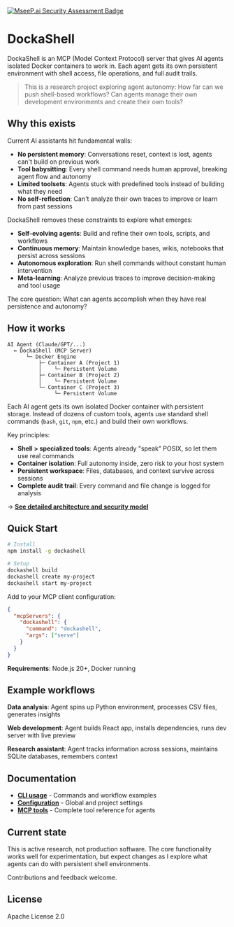 [![MseeP.ai Security Assessment Badge](https://mseep.net/pr/anzax-dockashell-badge.png)](https://mseep.ai/app/anzax-dockashell)

# DockaShell

DockaShell is an MCP (Model Context Protocol) server that gives AI agents isolated Docker containers to work in. Each agent gets its own persistent environment with shell access, file operations, and full audit trails.

> This is a research project exploring agent autonomy: How far can we push shell-based workflows? Can agents manage their own development environments and create their own tools?

## Why this exists

Current AI assistants hit fundamental walls:

- **No persistent memory**: Conversations reset, context is lost, agents can't build on previous work
- **Tool babysitting**: Every shell command needs human approval, breaking agent flow and autonomy
- **Limited toolsets**: Agents stuck with predefined tools instead of building what they need
- **No self-reflection**: Can't analyze their own traces to improve or learn from past sessions

DockaShell removes these constraints to explore what emerges:

- **Self-evolving agents**: Build and refine their own tools, scripts, and workflows
- **Continuous memory**: Maintain knowledge bases, wikis, notebooks that persist across sessions
- **Autonomous exploration**: Run shell commands without constant human intervention
- **Meta-learning**: Analyze previous traces to improve decision-making and tool usage

The core question: What can agents accomplish when they have real persistence and autonomy?

## How it works

```
AI Agent (Claude/GPT/...)
  ↔ DockaShell (MCP Server)
      └─ Docker Engine
          ├─ Container A (Project 1)
          │    └─ Persistent Volume
          ├─ Container B (Project 2)
          │    └─ Persistent Volume
          └─ Container C (Project 3)
               └─ Persistent Volume
```

Each AI agent gets its own isolated Docker container with persistent storage. Instead of dozens of custom tools, agents use standard shell commands (`bash`, `git`, `npm`, etc.) and build their own workflows.

Key principles:

- **Shell > specialized tools**: Agents already "speak" POSIX, so let them use real commands
- **Container isolation**: Full autonomy inside, zero risk to your host system
- **Persistent workspace**: Files, databases, and context survive across sessions
- **Complete audit trail**: Every command and file change is logged for analysis

→ **[See detailed architecture and security model](docs/how-it-works.md)**

## Quick Start

```bash
# Install
npm install -g dockashell

# Setup
dockashell build
dockashell create my-project
dockashell start my-project
```

Add to your MCP client configuration:

```json
{
  "mcpServers": {
    "dockashell": {
      "command": "dockashell",
      "args": ["serve"]
    }
  }
}
```

**Requirements**: Node.js 20+, Docker running

## Example workflows

**Data analysis**: Agent spins up Python environment, processes CSV files, generates insights

**Web development**: Agent builds React app, installs dependencies, runs dev server with live preview

**Research assistant**: Agent tracks information across sessions, maintains SQLite databases, remembers context

## Documentation

- **[CLI usage](docs/cli-usage.md)** - Commands and workflow examples
- **[Configuration](docs/dockashell-configuration.md)** - Global and project settings
- **[MCP tools](docs/mcp-tools.md)** - Complete tool reference for agents

## Current state

This is active research, not production software. The core functionality works well for experimentation, but expect changes as I explore what agents can do with persistent shell environments.

Contributions and feedback welcome.

## License

Apache License 2.0

